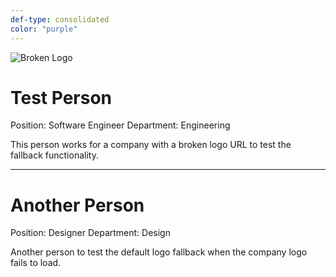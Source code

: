 ```yaml
---
def-type: consolidated
color: "purple"
---
```


![Broken Logo](https://this-url-does-not-exist.com/broken-logo.png)

# Test Person
Position: Software Engineer
Department: Engineering

This person works for a company with a broken logo URL to test the fallback functionality.

---

# Another Person
Position: Designer
Department: Design

Another person to test the default logo fallback when the company logo fails to load.
